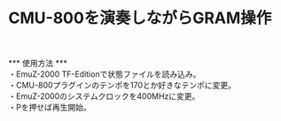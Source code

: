 # CMU-800を演奏しながらGRAM操作<br><br>
*** 使用方法 ***<br>
・EmuZ-2000 TF-Editionで状態ファイルを読み込み。<br>
・CMU-800プラグインのテンポを170とか好きなテンポに変更。<br>
・EmuZ-2000のシステムクロックを400MHzに変更。<br>
・Pを押せば再生開始。<br>
